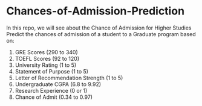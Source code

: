 # Chances-of-Admission-Prediction
In this repo, we will see about the Chance of Admission for Higher Studies
Predict the chances of admission of a student to a Graduate program based on:

1. GRE Scores (290 to 340)
2. TOEFL Scores (92 to 120)
3. University Rating (1 to 5)
4. Statement of Purpose (1 to 5)
5. Letter of Recommendation Strength (1 to 5)
6. Undergraduate CGPA (6.8 to 9.92)
7. Research Experience (0 or 1)
8. Chance of Admit (0.34 to 0.97)
